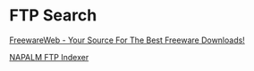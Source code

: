 # FTP Search

[FreewareWeb - Your Source For The Best Freeware Downloads!](https://www.freewareweb.com/)

[NAPALM FTP Indexer](https://www.searchftps.net/)